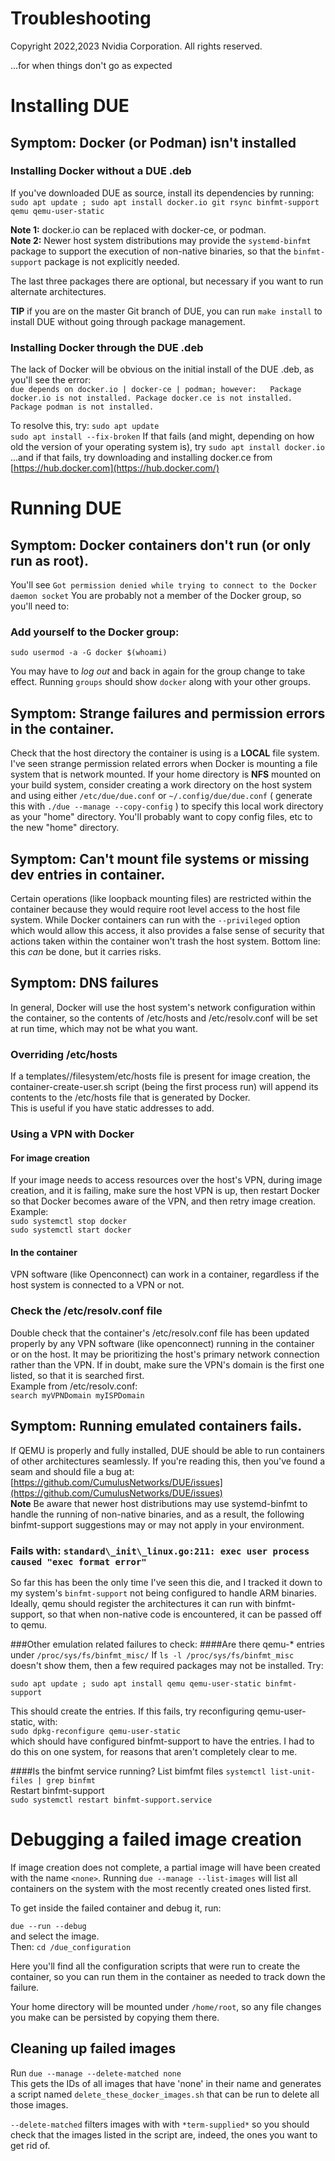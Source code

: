 # Troubleshooting
Copyright 2022,2023 Nvidia Corporation.  All rights reserved.

...for when things don't go as expected

# Installing DUE

## Symptom: Docker (or Podman) isn't installed

### Installing Docker without a DUE .deb
If you've downloaded DUE as source, install its dependencies by running:
`sudo apt update ; sudo apt install docker.io git rsync binfmt-support qemu qemu-user-static`    
  
**Note 1:**  docker.io can be replaced with docker-ce, or podman.  
**Note 2:**  Newer host system distributions may provide the `systemd-binfmt` package to support the execution of non-native binaries, so that the `binfmt-support` package is not explicitly needed.

The last three packages there are optional, but necessary if you want to run alternate architectures.

**TIP** if you are on the master Git branch of DUE, you can run `make install` to install DUE without going through package management. 

### Installing Docker through the DUE .deb
The lack of Docker will be obvious on the initial install of the DUE .deb, as you'll see the error:  
 `due depends on docker.io | docker-ce | podman; however:  
 Package docker.io is not installed.
 Package docker.ce is not installed.
 Package podman is not installed.`  

To resolve this, try:
`sudo apt update`  
`sudo apt install --fix-broken`
If that fails (and might, depending on how old the version of your operating system is), try
`sudo apt install docker.io`  
...and if that fails, try downloading and installing docker.ce from [https://hub.docker.com](https://hub.docker.com/)

# Running DUE

## Symptom: Docker containers don't run (or only run as root).
You'll see `Got permission denied while trying to connect to the Docker daemon socket`
You are probably not a member of the Docker group, so you'll need to:

### Add yourself to the Docker group:  
`sudo usermod -a -G docker $(whoami)`  

You may have to *log out* and back in again for the group change to take effect.
Running `groups` should show `docker` along with your other groups.

## Symptom: Strange failures and permission errors in the container.
Check that the host directory the container is using is a **LOCAL** file system.
I've seen strange permission related errors when Docker is mounting a file system
that is network mounted. If your home directory is **NFS** mounted on your
build system, consider creating a work directory on the host system and using
either `/etc/due/due.conf` or `~/.config/due/due.conf` ( generate this with `./due --manage --copy-config` )
to specify this local work directory as your "home" directory.
You'll probably want to copy config files, etc to the new "home" directory.

## Symptom: Can't mount file systems or missing dev entries in container.
Certain operations (like loopback mounting files) are restricted within the
container because they would require root level access to the host file system.
While Docker containers can run with the `--privileged` option which would
allow this access, it also provides a false sense of security that actions
taken within the container won't trash the host system.
Bottom line: this _can_ be done, but it carries risks.

## Symptom: DNS failures
In general, Docker will use the host system's network configuration within the container, so the contents of /etc/hosts and /etc/resolv.conf will be set at 
run time, which may not be what you want.  

### Overriding /etc/hosts  
If a templates/<target>/filesystem/etc/hosts file is present for image creation,
the container-create-user.sh script (being the first process run) will append
its contents to the /etc/hosts file that is generated by Docker.  
This is useful if you have static addresses to add.

### Using a VPN with Docker

#### For image creation
If your image needs to access resources over the host's VPN, during image creation,
and it is failing, make sure the host VPN is up, then restart Docker so that Docker becomes aware of the VPN, and then retry image creation.
Example:  
`sudo systemctl stop docker`  
`sudo systemctl start docker`  

#### In the container
VPN software (like Openconnect) can work in a container, regardless if the host system is connected to a VPN or not.

### Check the /etc/resolv.conf file
Double check that the container's /etc/resolv.conf file has been updated properly
by any VPN software (like openconnect) running in the container or on the host. It may be prioritizing the host's primary network connection rather than the VPN. If in doubt, make sure the VPN's domain is the first one listed, so that it is searched first.  
Example from /etc/resolv.conf:  
`search myVPNDomain myISPDomain`  


## Symptom: Running emulated containers fails.
If QEMU is properly and fully installed, DUE should be able to run containers
of other architectures seamlessly.
If you're reading this, then you've found a seam and should file a bug at:
[https://github.com/CumulusNetworks/DUE/issues](https://github.com/CumulusNetworks/DUE/issues)  
**Note** Be aware that newer host distributions may use systemd-binfmt to handle the running of non-native binaries,
and as a result, the following binfmt-support suggestions may or may not apply in your environment.

### Fails with: `standard\_init\_linux.go:211: exec user process caused "exec format error"`
So far this has been the only time I've seen this die, and I tracked it down to my system's
`binfmt-support` not being configured to handle ARM binaries. Ideally, qemu should register
the architectures it can run with binfmt-support, so that when non-native code is encountered,
it can be passed off to qemu.

###Other emulation related failures to check:
####Are there qemu-* entries under `/proc/sys/fs/binfmt_misc/`
If  `ls -l /proc/sys/fs/binfmt_misc` doesn't show them, then a few required packages may not be installed. Try:

`sudo apt update ; sudo apt install qemu qemu-user-static binfmt-support`

This should create the entries. If this fails, try reconfiguring 
qemu-user-static, with:  
`sudo dpkg-reconfigure qemu-user-static`  
which should have configured binfmt-support to have the entries. I had to do this on one system, 
for reasons that aren't completely clear to me.

####Is the binfmt service running? 
List bimfmt files
`systemctl list-unit-files | grep binfmt`  
Restart binfmt-support  
`sudo systemctl restart binfmt-support.service`  

# Debugging a failed image creation

If image creation does not complete, a partial image will have been created with the
name `<none>`. Running `due --manage --list-images` will list all containers on the 
system with the most recently created ones listed first.  

To get inside the failed container and debug it, run:  

`due --run --debug`  
and select the image.  
Then:
`cd /due_configuration`

Here you'll find all the configuration scripts that were run to create the container,
so you can run them in the container as needed to track down the failure.

Your home directory will be mounted under `/home/root`, so any file changes you make
can be persisted by copying them there.

## Cleaning up failed images
Run `due --manage --delete-matched none`  
This gets the IDs of all images that have 'none' in their name and generates a script named `delete_these_docker_images.sh` that can be run to delete all those images.

`--delete-matched` filters images with  with `*term-supplied*` so you should 
check that the images listed in the script are, indeed,
the ones you want to get rid of.  






